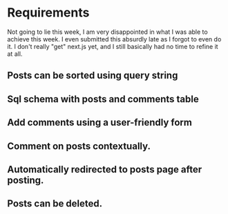 # Requirements

Not going to lie this week, I am very disappointed in what I was able to achieve this week. I even submitted this absurdly late as I forgot to even do it. I don't really "get" next.js yet, and I still basically had no time to refine it at all.

## Posts can be sorted using query string
## Sql schema with posts and comments table
## Add comments using a user-friendly form
## Comment on posts contextually.
## Automatically redirected to posts page after posting.
## Posts can be deleted.
